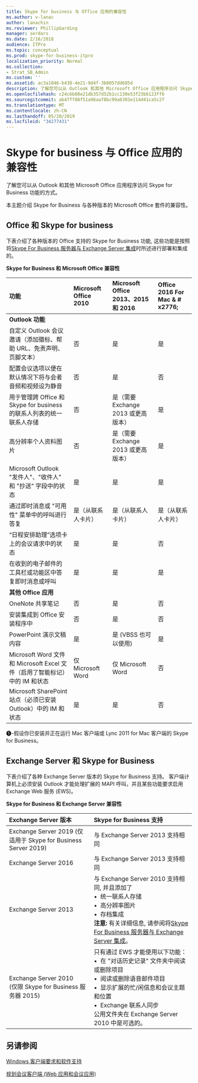 ```yaml
---
title: Skype for business 与 Office 应用的兼容性
ms.author: v-lanac
author: lanachin
ms.reviewer: PhillipGarding
manager: serdars
ms.date: 2/16/2018
audience: ITPro
ms.topic: conceptual
ms.prod: skype-for-business-itpro
localization_priority: Normal
ms.collection:
- Strat_SB_Admin
ms.custom: ''
ms.assetid: ac3a1046-b438-4e21-9d4f-3b0057dd685d
description: 了解您可以从 Outlook 和其他 Microsoft Office 应用程序访问 Skype for Business 功能的方式。
ms.openlocfilehash: c24c6b08e21db357d52b1cc130e53f23b6123ff6
ms.sourcegitcommit: ab47ff88f51a96aaf8bc99a6303e114d41ca5c2f
ms.translationtype: MT
ms.contentlocale: zh-CN
ms.lasthandoff: 05/20/2019
ms.locfileid: "34277431"
---
```

# <a name="skype-for-business-compatibility-with-office-apps"></a>Skype for business 与 Office 应用的兼容性
 
了解您可以从 Outlook 和其他 Microsoft Office 应用程序访问 Skype for Business 功能的方式。
  
本主题介绍 Skype for Business 与各种版本的 Microsoft Office 套件的兼容性。 
  
## <a name="office-and-skype-for-business"></a>Office 和 Skype for business

下表介绍了各种版本的 Office 支持的 Skype for Business 功能, 这些功能是按照将[Skype For Business 服务器与 Exchange Server 集成](../../deploy/integrate-with-exchange-server/integrate-with-exchange-server.md)时所述进行部署和集成的。
  
**Skype for Business 和 Microsoft Office 兼容性**

|**功能**|**Microsoft Office 2010**|**Microsoft Office 2013、2015 和 2016**|**Office 2016 For Mac** & # x2776; |
|:-----|:-----|:-----|:-----|
|**Outlook 功能** ||||
|自定义 Outlook 会议邀请（添加徽标、帮助 URL、免责声明、页脚文本）  |否  |是   |是|
|配置会议选项以便在默认情况下将与会者音频和视频设为静音    |否    |是    |否    |
|用于管理跨 Office 和 Skype for business 的联系人列表的统一联系人存储    |否    |是（需要 Exchange 2013 或更高版本）    |是    |
|高分辨率个人资料图片    |否    |是（需要 Exchange 2013 或更高版本）    |是    |
|Microsoft Outlook "发件人"、"收件人" 和 "抄送" 字段中的状态    |是    |是     |是     |
|通过即时消息或 "可用性" 菜单中的呼叫进行答复    |是（从联系人卡片）    |是（从联系人卡片）    |是（从联系人卡片）    |
|“日程安排助理”选项卡上的会议请求中的状态    |是    |是     |否    |
|在收到的电子邮件的工具栏或功能区中答复即时消息或呼叫    |是    |是     |是     |
|**其他 Office 应用**   ||||
|OneNote 共享笔记    |否    |是    |否    |
|安装集成到 Office 安装程序中    |否    |是    |否    |
|PowerPoint 演示文稿内容    |是    |是 (VBSS 也可以使用)    |是    |
|Microsoft Word 文件和 Microsoft Excel 文件（启用了智能标记）中的 IM 和状态    |仅 Microsoft Word    |仅 Microsoft Word    |否    |
|Microsoft SharePoint 站点（必须已安装 Outlook）中的 IM 和状态    |是    |是     |否    |
   
&#x2776;-假设你已安装并正在运行 Mac 客户端或 Lync 2011 for Mac 客户端的 Skype for Business。
  
## <a name="exchange-server-and-skype-for-business"></a>Exchange Server 和 Skype for Business

下表介绍了各种 Exchange Server 版本的 Skype for Business 支持。 客户端计算机上必须安装 Outlook 才能处理扩展的 MAPI 呼叫，并且某些功能要求启用 Exchange Web 服务 (EWS)。
  
**Skype for Business 和 Exchange Server 兼容性**

|**Exchange Server 版本**|**Skype for Business 支持**|
|:-----|:-----|
|Exchange Server 2019 (仅适用于 Skype for Business Server 2019) |与 Exchange Server 2013 支持相同    |
|Exchange Server 2016    |与 Exchange Server 2013 支持相同  <br/> |
|Exchange Server 2013  <br/> |与 Exchange Server 2010 支持相同, 并且添加了  <br/>&bull;&nbsp;&nbsp;统一联系人存储  <br/>&bull;&nbsp;&nbsp;高分辨率图片  <br/>&bull;&nbsp;&nbsp;存档集成  <br/> **注意:** 有关详细信息, 请参阅将[Skype For Business 服务器与 Exchange Server 集成](../../deploy/integrate-with-exchange-server/integrate-with-exchange-server.md)。  <br/> |
|Exchange Server 2010  <br/>(仅限 Skype for Business 服务器 2015) |只有通过 EWS 才能使用以下功能：  <br/>&bull;&nbsp;&nbsp;在 "对话历史记录" 文件夹中阅读或删除项目  <br/>&bull;&nbsp;&nbsp;阅读或删除语音邮件项目  <br/>&bull;&nbsp;&nbsp;显示扩展的忙/闲信息和会议主题和位置  <br/>&bull;&nbsp;&nbsp;Exchange 联系人同步  <br/> 公用文件夹在 Exchange Server 2010 中是可选的。  <br/> |
   
## <a name="see-also"></a>另请参阅
 
[Windows 客户端要求和软件支持](windows-requirements.md)
  
[规划会议客户端 (Web 应用和会议应用)](meetings-clients.md)

